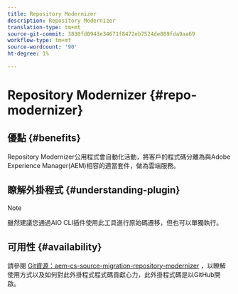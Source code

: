 ```yaml
---
title: Repository Modernizer
description: Repository Modernizer
translation-type: tm+mt
source-git-commit: 3830fd0943e34671f8472eb7524de889fda9aa69
workflow-type: tm+mt
source-wordcount: '90'
ht-degree: 1%

---
```



# Repository Modernizer {#repo-modernizer}

## 優點 {#benefits}

Repository Modernizer公用程式會自動化活動，將客戶的程式碼分離為與Adobe Experience Manager(AEM)相容的適當套件，做為雲端服務。

## 瞭解外掛程式 {#understanding-plugin}

>[!NOTE]
>雖然建議您通過AIO CLI插件使用此工具進行原始碼遷移，但也可以單獨執行。

## 可用性 {#availability}

請參閱 [Git資源：aem-cs-source-migration-repository-modernizer](https://github.com/adobe/aem-cloud-service-source-migration/tree/master/packages/repository-modernizer) ，以瞭解使用方式以及如何對此外掛程式程式碼貢獻心力，此外掛程式碼是以GitHub開啟。
